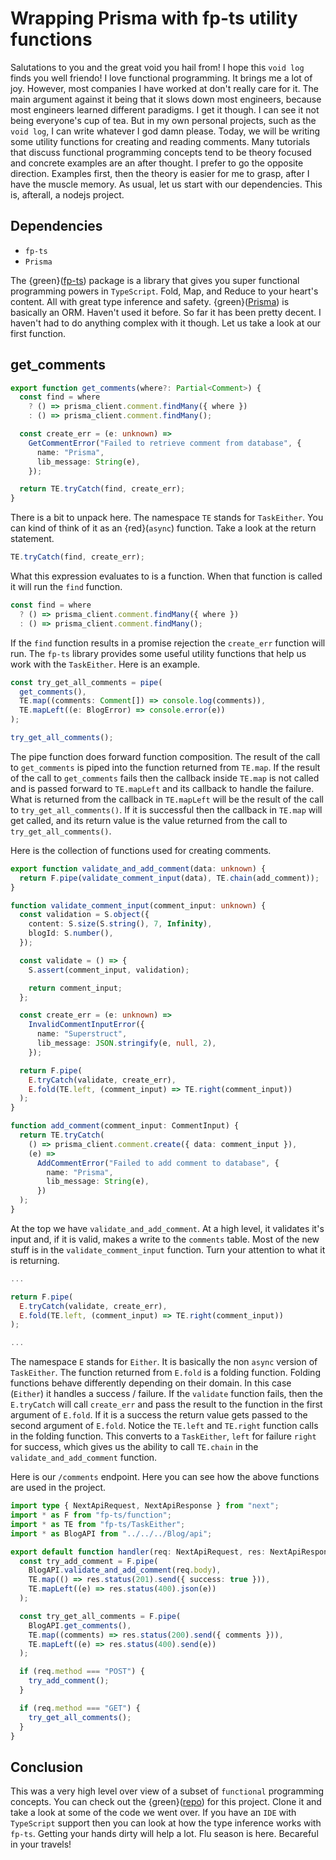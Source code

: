 # Wrapping Prisma with fp-ts utility functions


Salutations to you and the great void you hail from!  I hope this `void log` finds you well friendo!  I love functional programming.  It brings me a lot of joy.  However, most companies I have worked at don't really care for it.  The main argument against it being that it slows down most engineers, because most engineers learned different paradigms.  I get it though.  I can see it not being everyone's cup of tea.  But in my own personal projects, such as the `void log`, I can write whatever I god damn please.  Today, we will be writing some utility functions for creating and reading comments.  Many tutorials that discuss functional programming concepts tend to be theory focused and concrete examples are an after thought.  I prefer to go the opposite direction.  Examples first, then the theory is easier for me to grasp, after I have the muscle memory.  As usual, let us start with our dependencies.  This is, afterall, a nodejs project.

## Dependencies

  - `fp-ts` 
  - `Prisma`

The {green}([fp-ts](https://github.com/gcanti/fp-ts)) package is a library that gives you super functional programming powers in `TypeScript`.  Fold, Map, and Reduce to your heart's content.  All with great type inference and safety. {green}([Prisma](https://www.prisma.io/)) is basically an ORM.  Haven't used it before.  So far it has been pretty decent.  I haven't had to do anything complex with it though.  Let us take a look at our first function.

## get_comments

```typescript
export function get_comments(where?: Partial<Comment>) {
  const find = where
    ? () => prisma_client.comment.findMany({ where })
    : () => prisma_client.comment.findMany();

  const create_err = (e: unknown) =>
    GetCommentError("Failed to retrieve comment from database", {
      name: "Prisma",
      lib_message: String(e),
    });

  return TE.tryCatch(find, create_err);
}
```
There is a bit to unpack here.  The namespace `TE` stands for `TaskEither`.  You can kind of think of it as an {red}(`async`) function.  Take a look at the return statement.

```typescript
TE.tryCatch(find, create_err);
```

What this expression evaluates to is a function.  When that function is called it will run the `find` function.  

```typescript
const find = where
  ? () => prisma_client.comment.findMany({ where })
  : () => prisma_client.comment.findMany();
```

If the `find` function results in a promise rejection the `create_err` function will run.  The `fp-ts` library provides some useful utility functions that help us work with the `TaskEither`.  Here is an example.  

```typescript
const try_get_all_comments = pipe(
  get_comments(),
  TE.map((comments: Comment[]) => console.log(comments)),
  TE.mapLeft((e: BlogError) => console.error(e))
);

try_get_all_comments();
```
The pipe function does forward function composition.  The result of the call to `get_comments` is piped into the function returned from `TE.map`.  If the result of the call to `get_comments` fails then the callback inside `TE.map` is not called and is passed forward to `TE.mapLeft` and its callback to handle the failure.  What is returned from the callback in `TE.mapLeft` will be the result of the call to `try_get_all_comments()`.  If it is successful then the callback in `TE.map` will get called, and its return value is the value returned from the call to `try_get_all_comments()`. 

Here is the collection of functions used for creating comments.

```typescript
export function validate_and_add_comment(data: unknown) {
  return F.pipe(validate_comment_input(data), TE.chain(add_comment));
}

function validate_comment_input(comment_input: unknown) {
  const validation = S.object({
    content: S.size(S.string(), 7, Infinity),
    blogId: S.number(),
  });

  const validate = () => {
    S.assert(comment_input, validation);

    return comment_input;
  };

  const create_err = (e: unknown) =>
    InvalidCommentInputError({
      name: "Superstruct",
      lib_message: JSON.stringify(e, null, 2),
    });

  return F.pipe(
    E.tryCatch(validate, create_err),
    E.fold(TE.left, (comment_input) => TE.right(comment_input))
  );
}

function add_comment(comment_input: CommentInput) {
  return TE.tryCatch(
    () => prisma_client.comment.create({ data: comment_input }),
    (e) =>
      AddCommentError("Failed to add comment to database", {
        name: "Prisma",
        lib_message: String(e),
      })
  );
}
```

At the top we have `validate_and_add_comment`.  At a high level, it validates it's input and, if it is valid, makes a write to the `comments` table.  Most of the new stuff is in the `validate_comment_input` function.  Turn your attention to what it is returning. 

```typescript
...

return F.pipe(
  E.tryCatch(validate, create_err),
  E.fold(TE.left, (comment_input) => TE.right(comment_input))
);

...
```

The namespace `E` stands for `Either`.  It is basically the non `async` version of `TaskEither`.  The function returned from `E.fold` is a folding function.  Folding functions behave differently depending on their domain.  In this case (`Either`) it handles a success / failure.  If the `validate` function fails, then the `E.tryCatch` will call `create_err` and pass the result to the function in the first argument of `E.fold`.  If it is a success the return value gets passed to the second argument of `E.fold`.  Notice the `TE.left` and `TE.right` function calls in the folding function.  This converts to a `TaskEither`, `left` for failure `right` for success, which gives us the ability to call `TE.chain` in the `validate_and_add_comment` function.  

Here is our `/comments` endpoint.  Here you can see how the above functions are used in the project.  

```typescript
import type { NextApiRequest, NextApiResponse } from "next";
import * as F from "fp-ts/function";
import * as TE from "fp-ts/TaskEither";
import * as BlogAPI from "../../../Blog/api";

export default function handler(req: NextApiRequest, res: NextApiResponse) {
  const try_add_comment = F.pipe(
    BlogAPI.validate_and_add_comment(req.body),
    TE.map(() => res.status(201).send({ success: true })),
    TE.mapLeft((e) => res.status(400).json(e))
  );

  const try_get_all_comments = F.pipe(
    BlogAPI.get_comments(),
    TE.map((comments) => res.status(200).send({ comments })),
    TE.mapLeft((e) => res.status(400).send(e))
  );

  if (req.method === "POST") {
    try_add_comment();
  }

  if (req.method === "GET") {
    try_get_all_comments();
  }
}
```

## Conclusion

This was a very high level over view of a subset of `functional` programming concepts.  You can check out the {green}([repo](https://github.com/gabrielgrover/improved-octo-spoon)) for this project.  Clone it and take a look at some of the code we went over.  If you have an `IDE` with `TypeScript` support then you can look at how the type inference works with `fp-ts`.  Getting your hands dirty will help a lot.  Flu season is here.  Becareful in your travels!
